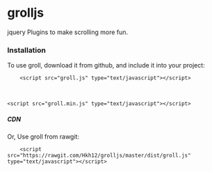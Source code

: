# grolljs
jquery Plugins to make scrolling more fun.
<h3>Installation</h3>
To use groll, download it from github, and include it into your project:<br>
<code>
    &lt;script src="groll.js" type="text/javascript"&gt;&lt;/script&gt;<br>
</code><br>
<code>
&lt;script src="groll.min.js" type="text/javascript"&gt;&lt;/script&gt;
</code>
<h5>CDN</h5>
Or, Use groll from rawgit:<br>
<code>
    &lt;script src="https://rawgit.com/Hkh12/grolljs/master/dist/groll.js" type="text/javascript"&gt;&lt;/script&gt;
</code>
